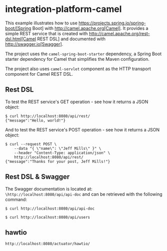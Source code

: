 # integration-platform-camel


This example illustrates how to use https://projects.spring.io/spring-boot/[Spring Boot] with http://camel.apache.org[Camel]. It provides a simple REST service that is created with http://camel.apache.org/rest-dsl.html[Camel REST DSL] and documented with http://swagger.io[Swagger].

The project uses the `camel-spring-boot-starter` dependency, a Spring Boot starter dependency for Camel that simplifies the Maven configuration.

The project also uses `camel-servlet` component as the HTTP transport component for Camel REST DSL.

## Rest DSL

To test the REST service's GET operation - see how it returns a JSON object:

    $ curl http://localhost:8080/api/rest/
    {"message":"Hello, world!"}

And to test the REST service's POST operation - see how it returns a JSON object:

    $ curl --request POST \
        --data "{ \"name\": \"Jeff Mills\" }" \
        --header "Content-Type: application/json" \
        http://localhost:8080/api/rest/
    {"message":"Thanks for your post, Jeff Mills!"}

## Rest DSL & Swagger

The Swagger documentation is located at: `\http://localhost:8080/api/api-doc` and can be retrieved with the following command:

    $ curl http://localhost:8080/api/api-doc

    $ curl http://localhost:8080/api/users
## hawtio
    http://localhost:8080/actuator/hawtio/
